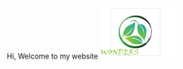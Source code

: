 Hi, Welcome to my website
<img src="Home button.png" name="Image6" width="150" height="100" id="Image6" /></a>


